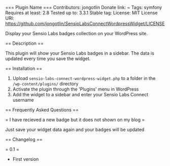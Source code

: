 === Plugin Name ===
Contributors: jongotlin
Donate link: ~
Tags: symfony
Requires at least: 2.8
Tested up to: 3.3.1
Stable tag: 
License: MIT
License URI: https://github.com/jongotlin/SensioLabsConnectWordpressWidget/LICENSE

Display your Sensio Labs badges collection on your WordPress site.

== Description ==

This plugin will show your Sensio Labs badges in a sidebar. The data is updated every time you save the widget.

== Installation ==

1. Upload `sensio-labs-connect-wordpress-widget.php` to a folder in the `/wp-content/plugins/` directory
1. Activate the plugin through the 'Plugins' menu in WordPress
1. Add the widget to a sidebar and enter your Sensio Labs Connect username

== Frequently Asked Questions ==

= I have recieved a new badge but it does not shown on my blog =

Just save your widget data again and your badges will be updated

== Changelog ==

= 0.1 =
* First version